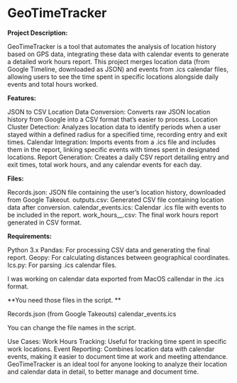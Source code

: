 # GeoTimeTracker

**Project Description:**


GeoTimeTracker is a tool that automates the analysis of location history based on GPS data, integrating these data with calendar events to generate a detailed work hours report. This project merges location data (from Google Timeline, downloaded as JSON) and events from .ics calendar files, allowing users to see the time spent in specific locations alongside daily events and total hours worked.

**Features:**

JSON to CSV Location Data Conversion: Converts raw JSON location history from Google into a CSV format that’s easier to process.
Location Cluster Detection: Analyzes location data to identify periods when a user stayed within a defined radius for a specified time, recording entry and exit times.
Calendar Integration: Imports events from a .ics file and includes them in the report, linking specific events with times spent in designated locations.
Report Generation: Creates a daily CSV report detailing entry and exit times, total work hours, and any calendar events for each day.

**Files:** 

Records.json: JSON file containing the user’s location history, downloaded from Google Takeout.
outputs.csv: Generated CSV file containing location data after conversion.
calendar_events.ics: Calendar .ics file with events to be included in the report.
work_hours_<year>_<month>.csv: The final work hours report generated in CSV format.


**Requirements:**

Python 3.x
Pandas: For processing CSV data and generating the final report.
Geopy: For calculating distances between geographical coordinates.
Ics.py: For parsing .ics calendar files.

I was working on calendar data exported from MacOS callendar in the .ics format. 

**You need those files in the script. **

Records.json (from Google Takeouts)
calendar_events.ics 

You can change the file names in the script.

Use Cases:
Work Hours Tracking: Useful for tracking time spent in specific work locations.
Event Reporting: Combines location data with calendar events, making it easier to document time at work and meeting attendance.
GeoTimeTracker is an ideal tool for anyone looking to analyze their location and calendar data in detail, to better manage and document time.
